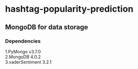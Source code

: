 # hashtag-popularity-prediction

## MongoDB for data storage

### Dependencies  
1.PyMongo v3.7.0  
2.MongoDB 4.0.2  
3.vaderSentiment 3.2.1  
